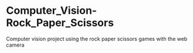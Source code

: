 # Computer_Vision-Rock_Paper_Scissors
Computer vision project using the rock paper scissors games with the web camera
